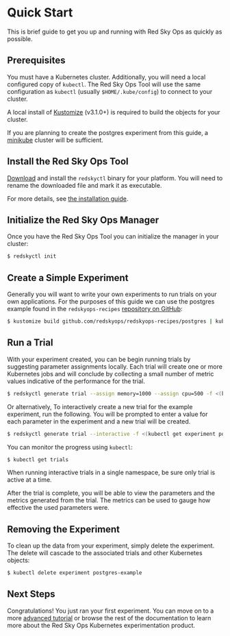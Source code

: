 # Quick Start

This is brief guide to get you up and running with Red Sky Ops as quickly as possible.

## Prerequisites

You must have a Kubernetes cluster. Additionally, you will need a local configured copy of `kubectl`. The Red Sky Ops Tool will use the same configuration as `kubectl` (usually `$HOME/.kube/config`) to connect to your cluster.

A local install of [Kustomize](https://github.com/kubernetes-sigs/kustomize/releases) (v3.1.0+) is required to build the objects for your cluster.

If you are planning to create the postgres experiment from this guide, a [minikube](https://kubernetes.io/docs/setup/learning-environment/minikube/) cluster will be sufficient.

## Install the Red Sky Ops Tool

[Download](https://github.com/redskyops/redskyops-controller/releases) and install the `redskyctl` binary for your platform. You will need to rename the downloaded file and mark it as executable.

For more details, see [the installation guide](install.md).

## Initialize the Red Sky Ops Manager

Once you have the Red Sky Ops Tool you can initialize the manager in your cluster:

```sh
$ redskyctl init
```

## Create a Simple Experiment

Generally you will want to write your own experiments to run trials on your own applications. For the purposes of this guide we can use the postgres example found in the `redskyops-recipes` [repository on GitHub](https://github.com/redskyops/redskyops-recipes/tree/master/postgres):

```sh
$ kustomize build github.com/redskyops/redskyops-recipes/postgres | kubectl apply -f -
```

## Run a Trial

With your experiment created, you can be begin running trials by suggesting parameter assignments locally. Each trial will create one or more Kubernetes jobs and will conclude by collecting a small number of metric values indicative of the performance for the trial.

```sh
$ redskyctl generate trial --assign memory=1000 --assign cpu=500 -f <(kubectl get experiment postgres-example -o yaml)  | kubectl create -f -
```

Or alternatively, To interactively create a new trial for the example experiment, run the following.
You will be prompted to enter a value for each parameter in the experiment and a new trial will be created.

```sh
$ redskyctl generate trial --interactive -f <(kubectl get experiment postgres-example -o yaml)
```

You can monitor the progress using `kubectl`:

```sh
$ kubectl get trials
```

When running interactive trials in a single namespace, be sure only trial is active at a time.

After the trial is complete, you will be able to view the parameters and the metrics generated from the trial. The metrics can be used to gauge how effective the used parameters were.

## Removing the Experiment

To clean up the data from your experiment, simply delete the experiment. The delete will cascade to the associated trials and other Kubernetes objects:

```sh
$ kubectl delete experiment postgres-example
```

## Next Steps

Congratulations! You just ran your first experiment. You can move on to a more [advanced tutorial](tutorial.md) or browse the rest of the documentation to learn more about the Red Sky Ops Kubernetes experimentation product.
